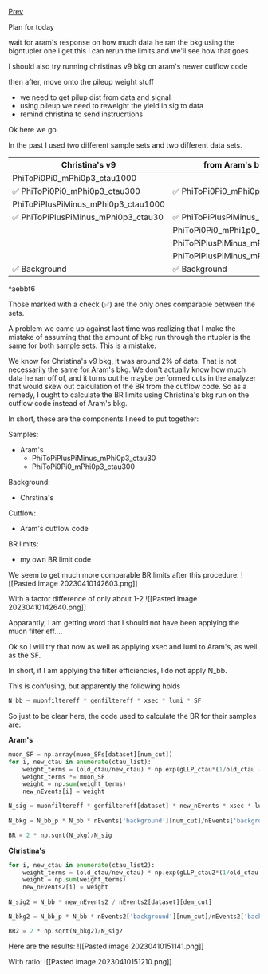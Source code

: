 [Prev](/B-parking/Fri_Apr_7_2023)

Plan for today

wait for aram's response on how much data he ran the bkg using the bigntupler
one i get this i can rerun the limits and we'll see how that goes

I should also try running christinas v9 bkg on aram's newer cutflow code

then after, move onto the pileup weight stuff
- we need to get pilup dist from data and signal
- using pileup we need to reweight the yield in sig to data
- remind christina to send instrucrtions 

Ok here we go.

In the past I used two different sample sets and two different data sets.

| **Christina's v9** | **from Aram's bigntupler** |
| --------                            | --------                            | 
| PhiToPi0Pi0_mPhi0p3_ctau1000        |                                     |
| ✅ PhiToPi0Pi0_mPhi0p3_ctau300         | ✅ PhiToPi0Pi0_mPhi0p3_ctau300         |
| PhiToPiPlusPiMinus_mPhi0p3_ctau1000 |                                     |
| ✅ PhiToPiPlusPiMinus_mPhi0p3_ctau30   | ✅ PhiToPiPlusPiMinus_mPhi0p3_ctau30   |
|                                     | PhiToPi0Pi0_mPhi1p0_ctau1000        |
|                                     | PhiToPiPlusPiMinus_mPhi1p0_ctau1000 |
|                                     | PhiToPiPlusPiMinus_mPhi1p0_ctau300  |
| ✅ Background                          | ✅ Background |

^aebbf6

Those marked with a check (✅) are the only ones comparable between the sets.

A problem we came up against last time was realizing that I make the mistake of assuming that the amount of bkg run through the ntupler is the same for both sample sets. 
This is a mistake.

We know for Christina's v9 bkg, it was around 2% of data. That is not necessarily the same for Aram's bkg. We don't actually know how much data he ran off of, and it turns out he maybe performed cuts in the analyzer that would skew out calculation of the BR from the cutflow code. So as a remedy, I ought to calculate the BR limits using Christina's bkg  run on the cutflow code instead of Aram's bkg.

In short, these are the components I need to put together:

Samples:
* Aram's
	* PhiToPiPlusPiMinus_mPhi0p3_ctau30
	* PhiToPi0Pi0_mPhi0p3_ctau300

Background:
* Chrstina's

Cutflow:
* Aram's cutflow code

BR limits:
* my own BR limit code

We seem to get much more comparable BR limits after this procedure:
![[Pasted image 20230410142603.png]]

With a factor difference of only about 1-2
![[Pasted image 20230410142640.png]]

Apparantly, I am getting word that I should not have been applying the muon filter eff....

Ok so I will try that now as well as applying xsec and lumi to Aram's, as well as the SF.

In short, if I am applying the filter efficiencies, I do not apply N_bb.

This is confusing, but apparently the following holds
```python
N_bb ~ muonfiltereff * genfiltereff * xsec * lumi * SF
```

So just to be clear here, the code used to calculate the BR for their samples are:

**Aram's**
```python
muon_SF = np.array(muon_SFs[dataset][num_cut])
for i, new_ctau in enumerate(ctau_list):
	weight_terms = (old_ctau/new_ctau) * np.exp(gLLP_ctau*(1/old_ctau - 1/new_ctau))
	weight_terms *= muon_SF 
	weight = np.sum(weight_terms)
	new_nEvents[i] = weight

N_sig = muonfiltereff * genfiltereff[dataset] * new_nEvents * xsec * lumi / nEvents[dataset][dem_cut]
		
N_bkg = N_bb_p * N_bb * nEvents['background'][num_cut]/nEvents['background'][dem_cut] 

BR = 2 * np.sqrt(N_bkg)/N_sig
```

**Christina's**
```python
for i, new_ctau in enumerate(ctau_list2):
	weight_terms = (old_ctau/new_ctau) * np.exp(gLLP_ctau2*(1/old_ctau - 1/new_ctau))
	weight = np.sum(weight_terms)
	new_nEvents2[i] = weight
						
N_sig2 = N_bb * new_nEvents2 / nEvents2[dataset][dem_cut]

N_bkg2 = N_bb_p * N_bb * nEvents2['background'][num_cut]/nEvents2['background'][dem_cut] 

BR2 = 2 * np.sqrt(N_bkg2)/N_sig2
```

Here are the results:
![[Pasted image 20230410151141.png]]

With ratio:
![[Pasted image 20230410151210.png]]
